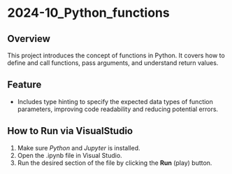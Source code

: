 # 2024-10_Python_functions

## Overview
This project introduces the concept of functions in Python. It covers how to define and call functions, pass arguments, and understand return values.

## Feature
- Includes type hinting to specify the expected data types of function parameters, improving code readability and reducing potential errors.

## How to Run via VisualStudio
1. Make sure *Python* and *Jupyter* is installed.
2. Open the .ipynb file in Visual Studio.
1. Run the desired section of the file by clicking the **Run** (play) button.
